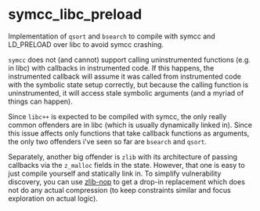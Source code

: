 # symcc_libc_preload
Implementation of `qsort` and `bsearch` to compile with symcc and LD_PRELOAD over libc to avoid symcc crashing.

`symcc` does not (and cannot) support calling uninstrumented functions (e.g. in libc) with callbacks in instrumented code. If this happens,
the instrumented callback will assume it was called from instrumented code with the symbolic state setup correctly, but because the calling function
is uninstrumented, it will access stale symbolic arguments (and a myriad of things can happen).

Since `libc++` is expected to be compiled with symcc, the only really common offenders are in libc (which is usually dynamically linked in).
Since this issue affects only functions that take callback functions as arguments, the only two offenders i've seen so far are `bsearch` and `qsort`.

Separately, another big offender is `zlib` with its architecture of passing callbacks via the `z_malloc` fields in the state. However, that one is easy to just compile yourself and statically link in. To simplify vulnerability discovery, you can use [zlib-nop](https://github.com/Lukas-Dresel/zlib-nop) to get a drop-in replacement which does not do any actual compression (to keep constraints similar and focus exploration on actual logic).
